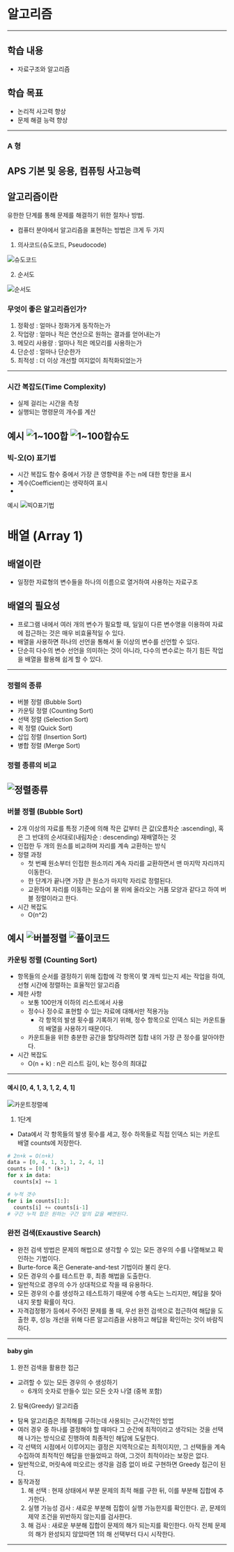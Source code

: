 # 알고리즘
---
## 학습 내용
- 자료구조와 알고리즘
## 학습 목표
- 논리적 사고력 향상
- 문제 해결 능력 향상
---
### A 형
APS 기본 및 응용, 컴퓨팅 사고능력
---
## 알고리즘이란
유한한 단계를 통해 문제를 해결하기 위한 절차나 방법.
- 컴퓨터 분야에서 알고리즘을 표현하는 방법은 크게 두 가지
1. 의사코드(슈도코드, Pseudocode)
  
![슈도코드](/슈도코드%20예.PNG)

2. 순서도
  
![순서도](/순서도.PNG)

### 무엇이 좋은 알고리즘인가?
1. 정확성 : 얼마나 정화가게 동작하는가
2. 작업량 : 얼마나 적은 연산으로 원하는 결과를 얻어내는가
3. 메모리 사용량 : 얼마나 적은 메모리를 사용하는가
4. 단순성 : 얼마나 단순한가
5. 최적성 : 더 이상 개선할 여지없이 최적화되었는가
---
### 시간 복잡도(Time Complexity)
- 실제 걸리는 시간을 측정
- 실행되는 명령문의 개수를 계산

예시
![1~100합](/1부터100까지합.PNG)
![1~100합슈도](/1부터%20100까지합%20슈도코드.PNG)
---
### 빅-오(O) 표기법
- 시간 복잡도 함수 중에서 가장 큰 영향력을 주는 n에 대한 항만을 표시
- 계수(Coefficient)는 생략하여 표시
- 
예시
![빅O표기법](/빅오예제.PNG)

# 배열 (Array 1)
## 배열이란
- 일정한 자료형의 변수들을 하나의 이름으로 열거하여 사용하는 자료구조

## 배열의 필요성
- 프로그램 내에서 여러 개의 변수가 필요할 때, 일일이 다른 변수명을 이용하여 자료에 접근하는 것은 매우 비효율적일 수 있다.
- 배열을 사용하면 하나의 선언을 통해서 둘 이상의 변수를 선언할 수 있다.
- 단순히 다수의 변수 선언을 의미하는 것이 아니라, 다수의 변수로는 하기 힘든 작업을 배열을 활용해 쉽게 할 수 있다.
---
### 정렬의 종류
- 버블 정렬 (Bubble Sort)
- 카운팅 정렬 (Counting Sort)
- 선택 정렬 (Selection Sort)
- 퀵 정렬 (Quick Sort)
- 삽입 정렬 (Insertion Sort)
- 병합 정렬 (Merge Sort)
### 정렬 종류의 비교
![정렬종류](/정렬종류.PNG)
---

### 버블 정렬 (Bubble Sort)
- 2개 이상의 자료를 특정 기준에 의해 작은 값부터 큰 값(오름차순 :ascending), 혹은 그 반대의 순서대로(내림차순 : descending) 재배열하는 것
- 인접한 두 개의 원소를 비교하며 자리를 계속 교환하는 방식
- 정렬 과정
  - 첫 번째 원소부터 인접한 원소끼리 계속 자리를 교환하면서 맨 마지막 자리까지 이동한다.
  - 한 단계가 끝나면 가장 큰 원소가 마지막 자리로 정렬된다.
  - 교환하며 자리를 이동하는 모습이 물 위에 올라오는 거품 모양과 같다고 하여 버블 정렬이라고 한다.
- 시간 복잡도
  - O(n^2)

예시
![버블정렬](/버블정렬예시.PNG)
![풀이코드](/버블정렬풀이.PNG)
---
### 카운팅 정렬 (Counting Sort)
- 항목들의 순서를 결정하기 위해 집합에 각 항목이 몇 개씩 있는지 세는 작업을 하여, 선형 시간에 정렬하는 효율적인 알고리즘
- 제한 사항
  - 보통 100만개 이하의 리스트에서 사용
  - 정수나 정수로 표현할 수 있는 자료에 대해서만 적용가능
    - 각 항목의 발생 횟수를 기록하기 위해, 정수 항목으로 인덱스 되는 카운트들의 배열을 사용하기 때문이다.
  - 카운트들을 위한 충분한 공간을 할당하려면 집합 내의 가장 큰 정수를 알아야한다.
- 시간 복잡도
  - O(n + k) : n은 리스트 길이, k는 정수의 최대값
---
#### 예시 [0, 4, 1, 3, 1, 2, 4, 1]
![카운트정렬예](/카운트%20정렬예시.PNG)
1. 1단계
  - Data에서 각 항목들의 발생 횟수를 세고, 정수 하목들로 직접 인덱스 되는 카운트 배열 counts에 저장한다.

```python
# 2n+k = O(n+k)
data = [0, 4, 1, 3, 1, 2, 4, 1]
counts = [0] * (k+1)
for x in data:
  counts[x] += 1

# 누적 갯수
for i in counts[1:]:
  counts[i] += counts[i-1]
# 구간 누적 합은 원하는 구간 앞의 값을 빼면된다.
```
### 완전 검색(Exaustive Search)
- 완전 검색 방법은 문제의 해법으로 생각할 수 있는 모든 경우의 수를 나열해보고 확인하는 기법이다.
- Burte-force 혹은 Generate-and-test 기법이라 불리 운다.
- 모든 경우의 수를 테스트한 후, 최종 해법을 도출한다.
- 일반적으로 경우의 수가 상대적으로 작을 때 유용하다.
- 모든 경우의 수를 생성하고 테스트하기 때문에 수행 속도는 느리지만, 해답을 찾아내지 못할 확률이 작다.
- 자격검정평가 등에서 주어진 문제를 풀 때, 우선 완전 검색으로 접근하여 해답을 도출한 후, 성능 개선을 위해 다른 알고리즘을 사용하고 해답을 확인하는 것이 바람직하다.
---
#### baby gin
1. 완전 검색을 활용한 접근
- 교려할 수 있는 모든 경우의 수 생성하기
  - 6개의 숫자로 만들수 있는 모든 숫자 나열 (중복 포함)
2. 탐욕(Greedy) 알고리즘
- 탐욕 알고리즘은 최적해를 구하는데 사용되는 근시간적인 방법
- 여러 경우 중 하나를 결정해야 할 때마다 그 순간에 최적이라고 생각되는 것을 선택해 나가는 방식으로 진행하여 최종적인 해답에 도달한다.
- 각 선택의 시점에서 이루어지는 결정은 지역적으로는 최적이지만, 그 선택들을 계속 수집하여 최적적인 해답을 만들었따고 하여, 그것이 최적이라는 보장은 없다.
- 일반적으로, 머릿속에 떠오르는 생각을 검증 없이 바로 구현하면 Greedy 접근이 된다.
- 동작과정
  1. 해 선택 : 현재 상태에서 부분 문제의 최적 해를 구한 뒤, 이를 부분해 집합에 추가한다.
  2. 실행 가능성 검사 : 새로운 부분해 집합이 실행 가능한지를 확인한다. 곧, 문제의 제약 조건을 위반하지 않는지를 검사한다.
  3. 해 검사 : 새로운 부분해 집합이 문제의 해가 되는지를 확인한다. 아직 전체 문제의 해가 완성되지 않았따면 1의 해 선택부터 다시 시작한다.
---

